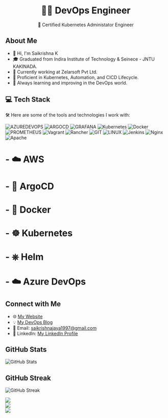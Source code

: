 <h1 align="center">👨‍💻 DevOps Engineer</h1>

<p align="center">
  🏅 Certified Kubernetes Administator Engineer 
</p>

## About Me

- 👋 Hi, I'm Saikrishna K
- 🎓 Graduated from Indira Institute of Technology & Seinece - JNTU KAKINADA.
- 💼 Currently working at Zelarsoft Pvt Ltd.
- 🔧 Proficient in Kubernetes, Automation, and CICD Lifecycle.
- 🌱 Always learning and improving in the DevOps world.

## 💻 Tech Stack

🛠️ Here are some of the tools and technologies I work with:




![AZUREDEVOPS](https://img.shields.io/badge/azuredevops-0078D7.svg?style=for-the-badge&logo=azuredevops&logoColor=white&color=%230078D7) 
![ARGOCD](https://img.shields.io/badge/argo-EF7B4D.svg?style=for-the-badge&logo=argo&logoColor=white&color=%23EF7B4D) 
![GRAFANA](https://img.shields.io/badge/grafana-F46800.svg?style=for-the-badge&logo=grafana&logoColor=white&color=%23F46800) 
![Kubernetes](https://img.shields.io/badge/kubernetes-%23326ce5.svg?style=for-the-badge&logo=kubernetes&logoColor=white) 
![Docker](https://img.shields.io/badge/docker-%230db7ed.svg?style=for-the-badge&logo=docker&logoColor=white) 
![PROMETHEUS](https://img.shields.io/badge/prometheus-E6522C.svg?style=for-the-badge&logo=prometheus&logoColor=white&color=%23E6522C) 
![Vagrant](https://img.shields.io/badge/vagrant-%231563FF.svg?style=for-the-badge&logo=vagrant&logoColor=white) 
![Rancher](https://img.shields.io/badge/rancher-%230075A8.svg?style=for-the-badge&logo=rancher&logoColor=white) 
![GIT](https://img.shields.io/badge/Git-fc6d26?style=for-the-badge&logo=git&logoColor=white) 
![LINUX](https://img.shields.io/badge/Linux-FCC624?style=for-the-badge&logo=linux&logoColor=black) 
![Jenkins](https://img.shields.io/badge/jenkins-%232C5263.svg?style=for-the-badge&logo=jenkins&logoColor=white) 
![Nginx](https://img.shields.io/badge/nginx-%23009639.svg?style=for-the-badge&logo=nginx&logoColor=white) 
![Apache](https://img.shields.io/badge/apache-%23D42029.svg?style=for-the-badge&logo=apache&logoColor=white)

# - ☁️ AWS
# - 🐙 ArgoCD
# - 🐳 Docker
# - ☸️ Kubernetes
# - ⎈ Helm
# - ☁️ Azure DevOps

## Connect with Me

- 🌐 [My Website](https://sai8465.github.io)
- 💡 [My DevOps Blog](https://medium.com/@saikrishnajaya1997)
- 📧 Email: saikrishnajaya1997@gmail.com
- 📲 LinkedIn: [My LinkedIn Profile](https://www.linkedin.com/in/sai-krishna-8b2948219)

## GitHub Stats

![GitHub Stats](https://github-readme-stats.vercel.app/api?username=sai8465&show_icons=true)

## GitHub Streak

![GitHub Streak](https://github-readme-streak-stats.herokuapp.com/?user=sai8465)




![](https://github-readme-stats.vercel.app/api?username=Saikrishna&theme=dark&hide_border=false&include_all_commits=false&count_private=true)<br/>
![](https://github-readme-streak-stats.herokuapp.com/?user=Saikrishna&theme=dark&hide_border=false)<br/>
![](https://github-readme-stats.vercel.app/api/top-langs/?username=Saikrishna&theme=dark&hide_border=false&include_all_commits=false&count_private=true&layout=compact)
<!--
**sai8465/sai8465** is a ✨ _special_ ✨ repository because its `README.md` (this file) appears on your GitHub profile.

Here are some ideas to get you started:

- 🔭 I’m currently working on ...
- 🌱 I’m currently learning ...
- 👯 I’m looking to collaborate on ...
- 🤔 I’m looking for help with ...
- 💬 Ask me about ...
- 📫 How to reach me: ...
- 😄 Pronouns: ...
- ⚡ Fun fact: ...
-->

